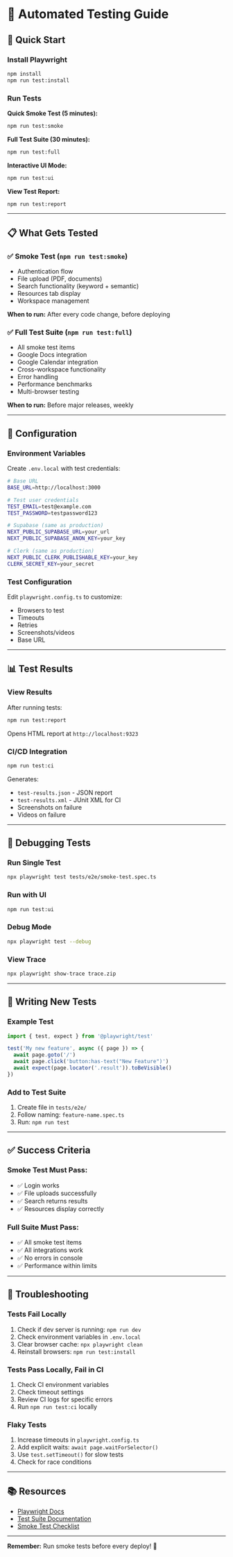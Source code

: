 # 🧪 Automated Testing Guide

## 🚀 Quick Start

### Install Playwright
```bash
npm install
npm run test:install
```

### Run Tests

**Quick Smoke Test (5 minutes):**
```bash
npm run test:smoke
```

**Full Test Suite (30 minutes):**
```bash
npm run test:full
```

**Interactive UI Mode:**
```bash
npm run test:ui
```

**View Test Report:**
```bash
npm run test:report
```

---

## 📋 What Gets Tested

### ✅ Smoke Test (`npm run test:smoke`)
- Authentication flow
- File upload (PDF, documents)
- Search functionality (keyword + semantic)
- Resources tab display
- Workspace management

**When to run:** After every code change, before deploying

### ✅ Full Test Suite (`npm run test:full`)
- All smoke test items
- Google Docs integration
- Google Calendar integration
- Cross-workspace functionality
- Error handling
- Performance benchmarks
- Multi-browser testing

**When to run:** Before major releases, weekly

---

## 🔧 Configuration

### Environment Variables
Create `.env.local` with test credentials:

```bash
# Base URL
BASE_URL=http://localhost:3000

# Test user credentials
TEST_EMAIL=test@example.com
TEST_PASSWORD=testpassword123

# Supabase (same as production)
NEXT_PUBLIC_SUPABASE_URL=your_url
NEXT_PUBLIC_SUPABASE_ANON_KEY=your_key

# Clerk (same as production)
NEXT_PUBLIC_CLERK_PUBLISHABLE_KEY=your_key
CLERK_SECRET_KEY=your_secret
```

### Test Configuration
Edit `playwright.config.ts` to customize:
- Browsers to test
- Timeouts
- Retries
- Screenshots/videos
- Base URL

---

## 📊 Test Results

### View Results
After running tests:

```bash
npm run test:report
```

Opens HTML report at `http://localhost:9323`

### CI/CD Integration
```bash
npm run test:ci
```

Generates:
- `test-results.json` - JSON report
- `test-results.xml` - JUnit XML for CI
- Screenshots on failure
- Videos on failure

---

## 🐛 Debugging Tests

### Run Single Test
```bash
npx playwright test tests/e2e/smoke-test.spec.ts
```

### Run with UI
```bash
npm run test:ui
```

### Debug Mode
```bash
npx playwright test --debug
```

### View Trace
```bash
npx playwright show-trace trace.zip
```

---

## 📝 Writing New Tests

### Example Test
```typescript
import { test, expect } from '@playwright/test'

test('My new feature', async ({ page }) => {
  await page.goto('/')
  await page.click('button:has-text("New Feature")')
  await expect(page.locator('.result')).toBeVisible()
})
```

### Add to Test Suite
1. Create file in `tests/e2e/`
2. Follow naming: `feature-name.spec.ts`
3. Run: `npm run test`

---

## ✅ Success Criteria

### Smoke Test Must Pass:
- ✅ Login works
- ✅ File uploads successfully
- ✅ Search returns results
- ✅ Resources display correctly

### Full Suite Must Pass:
- ✅ All smoke test items
- ✅ All integrations work
- ✅ No errors in console
- ✅ Performance within limits

---

## 🚨 Troubleshooting

### Tests Fail Locally
1. Check if dev server is running: `npm run dev`
2. Check environment variables in `.env.local`
3. Clear browser cache: `npx playwright clean`
4. Reinstall browsers: `npm run test:install`

### Tests Pass Locally, Fail in CI
1. Check CI environment variables
2. Check timeout settings
3. Review CI logs for specific errors
4. Run `npm run test:ci` locally

### Flaky Tests
1. Increase timeouts in `playwright.config.ts`
2. Add explicit waits: `await page.waitForSelector()`
3. Use `test.setTimeout()` for slow tests
4. Check for race conditions

---

## 📚 Resources

- [Playwright Docs](https://playwright.dev)
- [Test Suite Documentation](./TEST_SUITE.md)
- [Smoke Test Checklist](./SMOKE_TEST.md)

---

**Remember:** Run smoke tests before every deploy! 🚀
